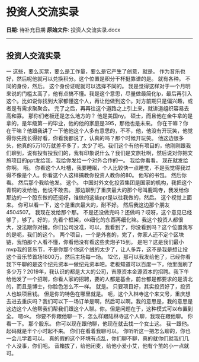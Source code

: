 # 投资人交流实录

**日期**: 待补充日期
**原始文件**: 投资人交流实录.docx

---

## 投资人交流实录

一
这些，要么买票，要么是工作量，要么是它产生了创意，就是。
作为音乐也好，然后呢他就可以兑换积分。这个位置是积分干杯挺靠谱的是。
就有各种。
不同的身份，然后。
这个身份证呢就可以选择不同的。
我是觉得这样对于一个月明来说的门槛太高了，他有点搞不懂。我是这个意思，尽量做最简化lp，最后再引入这个。比如说你找到大家都懂这个人，再让他做到这个。对方前期只是偏兴趣，或者是有需求聚聚合。
完了之后，再再往这个道路之上引上来，就讲道组织容易去高和寡。
那你们老板还是怎么地方的？
他是美国ny。
硕士，而且他在金牛拿的是拿的，是年级第一的毕业，他的他的家庭是395，那他也是未来。
你在干嘛？你在干嘛？他跟我讲了一下他他这个人多有意思的，不不，他，他没有开玩笑，他觉得你先找长得好看，你看我都说了，认真的吗？那个时候开玩笑。
他这边很多头，他真的5万10万就差不多了，太少了吧。我们这个有他有项目的，他刚刚跟我们聊到，说有投有投我们的，我有印象说什么？我们是文旅社啊，然后说对你把文旅项目的ppt发给我，我给你发给一个对外合作的一。
我给你看看。
现在就发给你啊。
哦。
你看这个人吐槽，我要睡眠，个人比较快一点睡觉，不是我觉得我过得不像是个人。你看这个人这样搞教你投资人教你的80。
他写的书包。
然后你看。
然后那个我给他发。
这个。
中国对外文化投资集团是国家的机构，我把这个青铜的发给他，他说不敢去。
那边聊到了重庆最大的那个号叫鹿鸣寺，我发给你那边的一个股东做的还挺好，谁做的这些ppt是以往我做的，然后。
这个视觉上面来。
你可以看一下，这个是重庆最大的，耐不好。
然后我这边那个朋友4504507。
我现在发给那个那。
不是还没做完吗？还做吗？哎呀，这个意见已经够了，够了。好的，先看个框架，ok细化的东西再细化嘛。我这个投资人都很大，没法跟你对接。你们公司没准，可以，我看到了，你没看到吗？这个位置我写的是呃，我们的这个。
两个项目，一个是外套的，完了，你家人还不定个区块链，我怕那个人看不懂，你看他没有看这些卖炮子15到。
是吧？这是我们最小mvp我的音乐节，不是你那个你这个绒的太少了，让人多弄，这不是我是想让投这个音乐节首场1800万，然后主场每一场。
12亿，那可以我发给他了，已经你看我下午聊的是这个纪元资本一做纪元资本吧。老板知道可以百度一下，他里面刷了多少万？2019年，我认识的都是大大的公司，吉原资本金源资本的招聘。我下午给他发了一个招聘，你看人家的招聘，要的人都是基金，前台都是都要求的是清北的，而且是博士，你脸色怎么不一样。
就是。
只要项目好，其实投资好了，投资人也缺项目钱。
但是你的特色在哪里就是。
呃，这个入林寺这个来文号，重庆想去进去重庆吗？我们可以下一场订单是啊，然后可以啊。我的意思是，我的意思是这边这个人他帮我们帮我们跟这个人聊。你。但是问题在于，这种模式可以布置到全。
嗯ok。
你要不你跟他聊一下，怎么样跟陆林寺这个人聊，我现在跟他聊。
你看一下。
那个股东。
你可以现在跟他聊，他现在就去找一个女士这。
我一跟他。
起码就是半个小时起不来。
你们在看着我聊可以。
你听听这一把怎么聊的，你也一会儿学着可以。
真的假的这个环境有点乱，你们聊不聊，真的就你们就我们几个人没事，你们吧。
音箱拔了，给他闭麦，给他小爱小艾，他有个茧的小一点就可。

